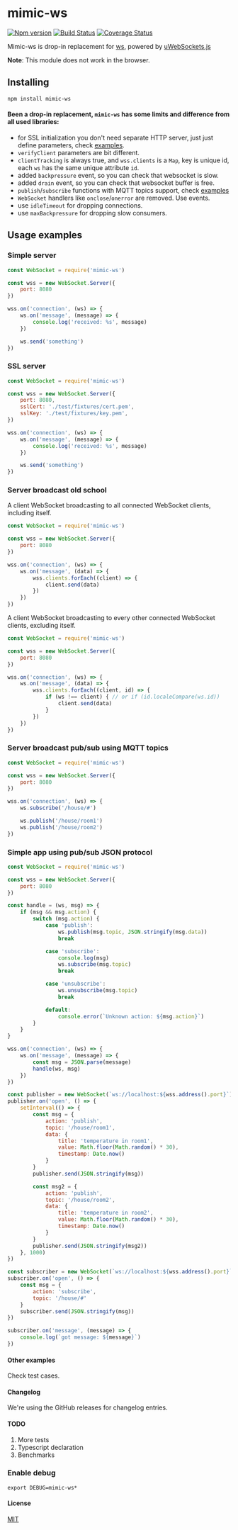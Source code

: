 # mimic-ws

[![Npm version][npm-image]][npm-url] [![Build Status][ci-image]][ci-url] [![Coverage Status][coveralls-image]][coveralls-url]

Mimic-ws is drop-in replacement for [ws](https://github.com/websockets/ws), powered by [uWebSockets.js](https://github.com/uNetworking/uWebSockets.js)

**Note**: This module does not work in the browser. 

## Installing
`npm install mimic-ws`

#### Been a drop-in replacement, `mimic-ws` has some limits and difference from all used libraries:
- for SSL initialization you don't need separate HTTP server, just just define parameters, check [examples](#usage-examples).
- `verifyClient` parameters are bit different.
- `clientTracking` is always true, and `wss.clients` is a `Map`, key is unique id, each `ws` has the same unique attribute `id`.
- added `backpressure` event, so you can check that websocket is slow.
- added `drain` event, so you can check that websocket buffer is free.
- `publish`/`subscribe` functions with MQTT topics support, check [examples](#usage-examples)
- `WebSocket` handlers like `onclose`/`onerror` are removed. Use events.
- use `idleTimeout` for dropping connections.
- use `maxBackpressure` for dropping slow consumers.

## Usage examples

### Simple server

```js
const WebSocket = require('mimic-ws')

const wss = new WebSocket.Server({
    port: 8080
})

wss.on('connection', (ws) => {
    ws.on('message', (message) => {
        console.log('received: %s', message)
    })

    ws.send('something')
})
```

### SSL server

```js
const WebSocket = require('mimic-ws')

const wss = new WebSocket.Server({
    port: 8080,
    sslCert: './test/fixtures/cert.pem',
    sslKey: './test/fixtures/key.pem',
})

wss.on('connection', (ws) => {
    ws.on('message', (message) => {
        console.log('received: %s', message)
    })

    ws.send('something')
})
```

### Server broadcast old school

A client WebSocket broadcasting to all connected WebSocket clients, including itself.

```js
const WebSocket = require('mimic-ws')

const wss = new WebSocket.Server({
    port: 8080
})

wss.on('connection', (ws) => {
    ws.on('message', (data) => {
        wss.clients.forEach((client) => {
            client.send(data)
        })
    })
})
```
A client WebSocket broadcasting to every other connected WebSocket clients, excluding itself.

```js
const WebSocket = require('mimic-ws')

const wss = new WebSocket.Server({
    port: 8080
})

wss.on('connection', (ws) => {
    ws.on('message', (data) => {
        wss.clients.forEach((client, id) => {
            if (ws !== client) { // or if (id.localeCompare(ws.id))
                client.send(data)
            }
        })
    })
})
```

### Server broadcast pub/sub using MQTT topics


```js
const WebSocket = require('mimic-ws')

const wss = new WebSocket.Server({
    port: 8080
})

wss.on('connection', (ws) => {
    ws.subscribe('/house/#')

    ws.publish('/house/room1')
    ws.publish('/house/room2')
})
```

### Simple app using pub/sub JSON protocol
```js
const WebSocket = require('mimic-ws')

const wss = new WebSocket.Server({
    port: 8080
})

const handle = (ws, msg) => {
    if (msg && msg.action) {
        switch (msg.action) {
            case 'publish':
                ws.publish(msg.topic, JSON.stringify(msg.data))
                break

            case 'subscribe':
                console.log(msg)
                ws.subscribe(msg.topic)
                break

            case 'unsubscribe':
                ws.unsubscribe(msg.topic)
                break

            default:
                console.error(`Unknown action: ${msg.action}`)
        }
    }
}

wss.on('connection', (ws) => {
    ws.on('message', (message) => {
        const msg = JSON.parse(message)
        handle(ws, msg)
    })
})

const publisher = new WebSocket(`ws://localhost:${wss.address().port}`)
publisher.on('open', () => {
    setInterval(() => {
        const msg = {
            action: 'publish',
            topic: '/house/room1',
            data: {
                title: 'temperature in room1',
                value: Math.floor(Math.random() * 30),
                timestamp: Date.now()
            }
        }
        publisher.send(JSON.stringify(msg))

        const msg2 = {
            action: 'publish',
            topic: '/house/room2',
            data: {
                title: 'temperature in room2',
                value: Math.floor(Math.random() * 30),
                timestamp: Date.now()
            }
        }
        publisher.send(JSON.stringify(msg2))
    }, 1000)
})

const subscriber = new WebSocket(`ws://localhost:${wss.address().port}`)
subscriber.on('open', () => {
    const msg = {
        action: 'subscribe',
        topic: '/house/#'
    }
    subscriber.send(JSON.stringify(msg))
})

subscriber.on('message', (message) => {
    console.log(`got message: ${message}`)
})
```


#### Other examples
Check test cases.

#### Changelog
We're using the GitHub releases for changelog entries.

#### TODO
1. More tests
2. Typescript declaration
3. Benchmarks

### Enable debug
``export DEBUG=mimic-ws*``

#### License
[MIT](LICENSE)

[npm-image]: https://img.shields.io/npm/v/mimic-ws.svg?logo=npm
[npm-url]: https://www.npmjs.com/package/mimic-ws

[ci-image]: https://github.com/mirpo/mimic-ws/workflows/Build/badge.svg
[ci-url]: https://github.com/mirpo/mimic-ws/actions?workflow=Build

[coveralls-image]: https://coveralls.io/repos/github/mirpo/mimic-ws/badge.svg?branch=master
[coveralls-url]: https://coveralls.io/repos/github/mirpo/mimic-ws/?branch=master
